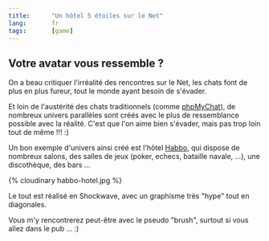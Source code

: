 ```yaml
---
title:      "Un hôtel 5 étoiles sur le Net"
lang:       fr
tags:       [game]
---
```



## Votre avatar vous ressemble ?

On a beau critiquer l'irréalité des rencontres sur le Net, les chats font de plus en plus fureur, tout le monde ayant besoin de s'évader.

Et loin de l'austérité des chats traditionnels (comme [phpMyChat](http://phpmychat.sf.net/)), de nombreux univers parallèles sont créés avec le plus de ressemblance possible avec la réalité. C'est que l'on aime bien s'évader, mais pas trop loin tout de même !!! :)

Un bon exemple d'univers ainsi créé est l'hôtel [Habbo](http://www.habbohotel.com/), qui dispose de nombreux salons, des salles de jeux (poker, echecs, bataille navale, ...), une discothèque, des bars ...

{% cloudinary habbo-hotel.jpg %}

Le tout est réalisé en Shockwave, avec un graphisme très "hype" tout en diagonales.

Vous m'y rencontrerez peut-être avec le pseudo "brush", surtout si vous allez dans le pub ... :)
